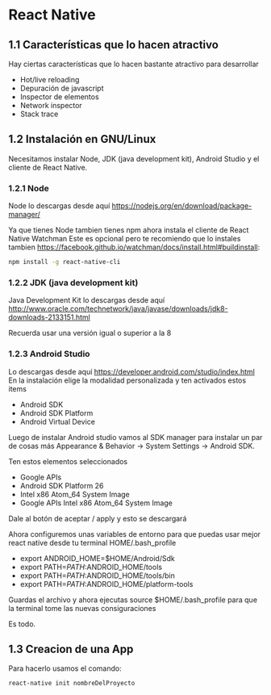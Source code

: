 # React Native



## 1.1 Características que lo hacen atractivo

Hay ciertas características que lo hacen bastante atractivo para
desarrollar

-   Hot/live reloading
-   Depuración de javascript
-   Inspector de elementos
-   Network inspector
-   Stack trace

## 1.2 Instalación en GNU/Linux

Necesitamos instalar Node, JDK (java development kit), Android Studio y
el cliente de React Native.

### 1.2.1 Node

Node lo descargas desde aquí
<https://nodejs.org/en/download/package-manager/>

Ya que tienes Node tambien tienes npm ahora instala el cliente de React
Native Watchman Este es opcional pero te recomiendo que lo instales
tambien
<https://facebook.github.io/watchman/docs/install.html#buildinstall>:

``` bash
npm install -g react-native-cli
```

### 1.2.2 JDK (java development kit)

Java Development Kit lo descargas desde aquí
<http://www.oracle.com/technetwork/java/javase/downloads/jdk8-downloads-2133151.html>

Recuerda usar una versión igual o superior a la 8

### 1.2.3 Android Studio

Lo descargas desde aquí
<https://developer.android.com/studio/index.html> En la instalación
elige la modalidad personalizada y ten activados estos items

-   Android SDK
-   Android SDK Platform
-   Android Virtual Device

Luego de instalar Android studio vamos al SDK manager para instalar un
par de cosas más Appearance & Behavior → System Settings → Android SDK.

Ten estos elementos seleccionados

-   Google APIs
-   Android SDK Platform 26
-   Intel x86 Atom_64 System Image
-   Google APIs Intel x86 Atom_64 System Image

Dale al botón de aceptar / apply y esto se descargará

Ahora configuremos unas variables de entorno para que puedas usar mejor
react native desde tu terminal HOME/.bash_profile

-   export ANDROID_HOME=$HOME/Android/Sdk
-   export PATH=$PATH:$ANDROID_HOME/tools
-   export PATH=$PATH:$ANDROID_HOME/tools/bin
-   export PATH=$PATH:$ANDROID_HOME/platform-tools

Guardas el archivo y ahora ejecutas source $HOME/.bash_profile para que
la terminal tome las nuevas consiguraciones

Es todo.

## 1.3 Creacion de una App

Para hacerlo usamos el comando:

``` bash
react-native init nombreDelProyecto
```

